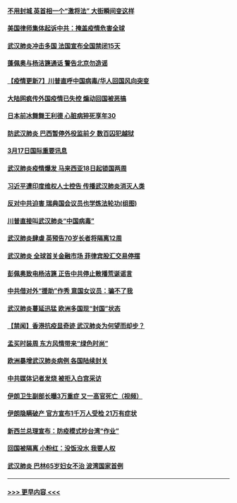 #### [不用封城 英首相一个“激将法” 大街瞬间变这样](../pages/prog202/a102801653.md?t=03180431) 
#### [美国律师集体起诉中共：掩盖疫情危害全球](../pages/prog202/a102801671.md?t=03180431) 
#### [武汉肺炎冲击多国 法国宣布全国禁闭15天](../pages/prog202/a102801654.md?t=03180431) 
#### [蓬佩奥与杨洁篪通话 警告北京勿造谣](../pages/prog202/a102801646.md?t=03180431) 
#### [【疫情更新7】川普直呼中国病毒/华人回国风向突变](../pages/prog202/a102801131.md?t=03180431) 
#### [大陆网疯传外国疫情已失控 煽动回国被恶搞](../pages/prog202/a102801480.md?t=03180431) 
#### [日本前冰舞舞王利德 心脏病猝死享年30](../pages/prog202/a102801444.md?t=03180431) 
#### [防武汉肺炎 巴西暂停外役监前夕 数百囚犯越狱](../pages/prog202/a102801374.md?t=03180431) 
#### [3月17日国际重要讯息](../pages/prog202/a102801383.md?t=03180431) 
#### [武汉肺炎疫情爆发 马来西亚18日起锁国两周](../pages/prog202/a102801262.md?t=03180431) 
#### [习近平遭印度维权人士控告 传播武汉肺炎消灭人类](../pages/prog202/a102801343.md?t=03180431) 
#### [反对中共迫害 瑞典国会议员也学炼法轮功(组图)](../pages/prog202/a102801315.md?t=03180431) 
#### [川普直接叫武汉肺炎“中国病毒”](../pages/prog202/a102801246.md?t=03180431) 
#### [武汉肺炎肆虐 英预告70岁长者将隔离12周](../pages/prog202/a102800747.md?t=03180431) 
#### [武汉肺炎 全球首关金融市场 菲律宾股汇交易停摆](../pages/prog202/a102801222.md?t=03180431) 
#### [彭佩奥致电杨洁篪 正告中共停止散播荒诞谣言](../pages/prog202/a102801165.md?t=03180431) 
#### [中共借对外“援助”作秀 意国女议员：骗不了我](../pages/prog202/a102801040.md?t=03180431) 
#### [武汉肺炎蔓延迅猛 欧洲多国现“封国”状态](../pages/prog202/a102801038.md?t=03180431) 
#### [【禁闻】香港抗疫显奇迹 武汉肺炎为何望而却步？](../pages/prog202/a102801008.md?t=03180431) 
#### [孟买时装周 东方风情带来“绿色时尚”](../pages/prog202/a102800983.md?t=03180431) 
#### [欧洲暴增武汉肺炎病例 各国陆续封关](../pages/prog202/a102800953.md?t=03180431) 
#### [中共媒体记者发烧 被拒入白宫采访](../pages/prog202/a102800935.md?t=03180431) 
#### [伊朗卫生副部长曝3万重症 又一高官死亡（视频）](../pages/prog202/a102800908.md?t=03180431) 
#### [伊朗隐瞒破产 官方宣布1千万人受检 21万有症状](../pages/prog202/a102800823.md?t=03180431) 
#### [新西兰总理宣布：防疫模式抄台湾“作业”](../pages/prog202/a102800750.md?t=03180431) 
#### [回国被隔离 小粉红：没饭没水 我要人权](../pages/prog202/a102800843.md?t=03180431) 
#### [武汉肺炎 巴林65岁妇女不治 波湾国家首例](../pages/prog202/a102800746.md?t=03180431) 

----
#### [ >>> 更早内容 <<< ](../indexes/prog202-earlier.md)

